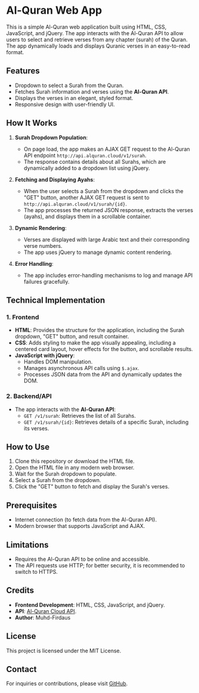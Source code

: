 # Al-Quran Web App

This is a simple Al-Quran web application built using HTML, CSS, JavaScript, and jQuery. The app interacts with the Al-Quran API to allow users to select and retrieve verses from any chapter (surah) of the Quran. The app dynamically loads and displays Quranic verses in an easy-to-read format.

## Features
- Dropdown to select a Surah from the Quran.
- Fetches Surah information and verses using the **Al-Quran API**.
- Displays the verses in an elegant, styled format.
- Responsive design with user-friendly UI.

## How It Works

1. **Surah Dropdown Population**:
   - On page load, the app makes an AJAX GET request to the Al-Quran API endpoint `http://api.alquran.cloud/v1/surah`.
   - The response contains details about all Surahs, which are dynamically added to a dropdown list using jQuery.

2. **Fetching and Displaying Ayahs**:
   - When the user selects a Surah from the dropdown and clicks the "GET" button, another AJAX GET request is sent to `http://api.alquran.cloud/v1/surah/{id}`.
   - The app processes the returned JSON response, extracts the verses (ayahs), and displays them in a scrollable container.

3. **Dynamic Rendering**:
   - Verses are displayed with large Arabic text and their corresponding verse numbers.
   - The app uses jQuery to manage dynamic content rendering.

4. **Error Handling**:
   - The app includes error-handling mechanisms to log and manage API failures gracefully.

## Technical Implementation

### 1. Frontend
- **HTML**: Provides the structure for the application, including the Surah dropdown, "GET" button, and result container.
- **CSS**: Adds styling to make the app visually appealing, including a centered card layout, hover effects for the button, and scrollable results.
- **JavaScript with jQuery**:
  - Handles DOM manipulation.
  - Manages asynchronous API calls using `$.ajax`.
  - Processes JSON data from the API and dynamically updates the DOM.

### 2. Backend/API
- The app interacts with the **Al-Quran API**:
  - `GET /v1/surah`: Retrieves the list of all Surahs.
  - `GET /v1/surah/{id}`: Retrieves details of a specific Surah, including its verses.

## How to Use

1. Clone this repository or download the HTML file.
2. Open the HTML file in any modern web browser.
3. Wait for the Surah dropdown to populate.
4. Select a Surah from the dropdown.
5. Click the "GET" button to fetch and display the Surah's verses.

## Prerequisites

- Internet connection (to fetch data from the Al-Quran API).
- Modern browser that supports JavaScript and AJAX.

## Limitations

- Requires the Al-Quran API to be online and accessible.
- The API requests use HTTP; for better security, it is recommended to switch to HTTPS.

## Credits

- **Frontend Development**: HTML, CSS, JavaScript, and jQuery.
- **API**: [Al-Quran Cloud API](http://api.alquran.cloud/).
- **Author**: Muhd-Firdaus

## License

This project is licensed under the MIT License.

## Contact

For inquiries or contributions, please visit [GitHub](https://github.com/Muhd-Firdaus).

